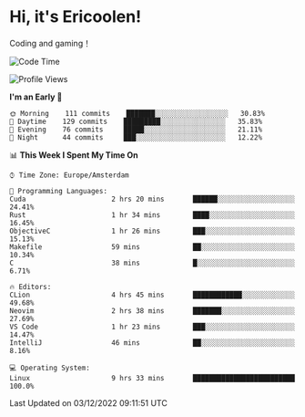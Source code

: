 # Hi, it's Ericoolen!
Coding and gaming！

<!--START_SECTION:waka-->
![Code Time](http://img.shields.io/badge/Code%20Time-546%20hrs%209%20mins-blue)

![Profile Views](http://img.shields.io/badge/Profile%20Views-13-blue)

**I'm an Early 🐤** 

```text
🌞 Morning    111 commits    ███████░░░░░░░░░░░░░░░░░░   30.83% 
🌆 Daytime    129 commits    █████████░░░░░░░░░░░░░░░░   35.83% 
🌃 Evening    76 commits     █████░░░░░░░░░░░░░░░░░░░░   21.11% 
🌙 Night      44 commits     ███░░░░░░░░░░░░░░░░░░░░░░   12.22%

```


📊 **This Week I Spent My Time On** 

```text
⌚︎ Time Zone: Europe/Amsterdam

💬 Programming Languages: 
Cuda                     2 hrs 20 mins       ██████░░░░░░░░░░░░░░░░░░░   24.41% 
Rust                     1 hr 34 mins        ████░░░░░░░░░░░░░░░░░░░░░   16.45% 
ObjectiveC               1 hr 26 mins        ███░░░░░░░░░░░░░░░░░░░░░░   15.13% 
Makefile                 59 mins             ██░░░░░░░░░░░░░░░░░░░░░░░   10.34% 
C                        38 mins             █░░░░░░░░░░░░░░░░░░░░░░░░   6.71%

🔥 Editors: 
CLion                    4 hrs 45 mins       ████████████░░░░░░░░░░░░░   49.68% 
Neovim                   2 hrs 38 mins       ███████░░░░░░░░░░░░░░░░░░   27.69% 
VS Code                  1 hr 23 mins        ███░░░░░░░░░░░░░░░░░░░░░░   14.47% 
IntelliJ                 46 mins             ██░░░░░░░░░░░░░░░░░░░░░░░   8.16%

💻 Operating System: 
Linux                    9 hrs 33 mins       █████████████████████████   100.0%

```


 Last Updated on 03/12/2022 09:11:51 UTC
<!--END_SECTION:waka-->

